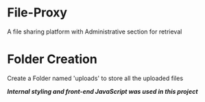 # File-Proxy
A file sharing platform with Administrative section for retrieval

# Folder Creation
Create a Folder named 'uploads' to store all the uploaded files

___Internal styling and front-end JavaScript was used in this project___

